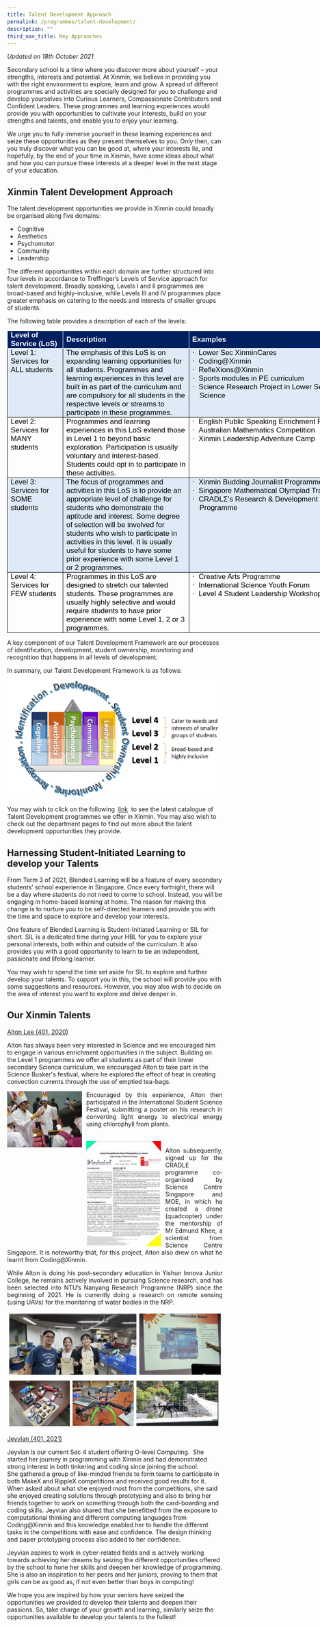 ```yaml
---
title: Talent Development Approach
permalink: /programmes/talent-development/
description: ""
third_nav_title: Key Approaches
---
```

_Updated on 18th October 2021_

Secondary school is a time where you discover more about yourself – your strengths, interests and potential. At Xinmin, we believe in providing you with the right environment to explore, learn and grow. A spread of different programmes and activities are specially designed for you to challenge and develop yourselves into Curious Learners, Compassionate Contributors and Confident Leaders. These programmes and learning experiences would provide you with opportunities to cultivate your interests, build on your strengths and talents, and enable you to enjoy your learning.  

We urge you to fully immerse yourself in these learning experiences and seize these opportunities as they present themselves to you. Only then, can you truly discover what you can be good at, where your interests lie, and hopefully, by the end of your time in Xinmin, have some ideas about what and how you can pursue these interests at a deeper level in the next stage of your education.&nbsp;

  
## Xinmin Talent Development Approach  

The talent development opportunities we provide in Xinmin could broadly be organised along five domains:

*   Cognitive
*   Aesthetics
*   Psychomotor
*   Community
*   Leadership

  

The different opportunities within each domain are further structured into four levels in accordance to Treffinger’s Levels of Service approach for talent development. Broadly speaking, Levels I and II programmes are broad-based and highly-inclusive, while Levels III and IV programmes place greater emphasis on catering to the needs and interests of smaller groups of students.

The following table provides a description of each of the levels:

<table style="margin: 0px; outline: 0px; padding: 0px; border-collapse: collapse; border: none; width: 828.429px;" cellpadding="0" cellspacing="0" border="1" class="MsoTable15Grid2Accent1"><tbody style="margin: 0px; outline: 0px; padding: 0px;"><tr style="margin: 0px; outline: 0px; padding: 0px;"><td style="margin: 0px; outline: 0px; padding: 0in 5.4pt; width: 94.25pt; border: 1pt solid white; background: rgb(0, 32, 96);" width="126"><p style="margin: 0px 0px 0.0001pt; outline: 0px; padding: 0px; line-height: normal; color: rgb(0, 0, 0); font-family: Helvetica, sans-serif; font-size: 17px; font-weight: 400;" class="MsoNormal"><b style="margin: 0px; outline: 0px; padding: 0px;"><span style="margin: 0px; outline: 0px; padding: 0px; color: white;">Level of Service (LoS)</span></b></p></td><td style="margin: 0px; outline: 0px; padding: 0in 5.4pt; width: 238.5pt; border-top: 1pt solid white; border-right: 1pt solid white; border-bottom: 1pt solid white; border-image: initial; border-left: none; background: rgb(0, 32, 96);" width="318"><p style="margin: 0px 0px 0.0001pt; outline: 0px; padding: 0px; line-height: normal; color: rgb(0, 0, 0); font-family: Helvetica, sans-serif; font-size: 17px; font-weight: 400;" class="MsoNormal"><b style="margin: 0px; outline: 0px; padding: 0px;"><span style="margin: 0px; outline: 0px; padding: 0px; color: white;">Description</span></b></p></td><td style="margin: 0px; outline: 0px; padding: 0in 5.4pt; width: 435px; border-top: 1pt solid white; border-right: 1pt solid white; border-bottom: 1pt solid white; border-image: initial; border-left: none; background: rgb(0, 32, 96);" width="180"><p style="margin: 0px 0px 0.0001pt; outline: 0px; padding: 0px; line-height: normal; color: rgb(0, 0, 0); font-family: Helvetica, sans-serif; font-size: 17px; font-weight: 400;" class="MsoNormal"><b style="margin: 0px; outline: 0px; padding: 0px;"><span style="margin: 0px; outline: 0px; padding: 0px; color: white;">Examples</span></b></p></td></tr><tr style="margin: 0px; outline: 0px; padding: 0px;"><td style="margin: 0px; outline: 0px; padding: 0in 5.4pt; width: 94.25pt; border-right: 1pt solid windowtext; border-bottom: 1pt solid windowtext; border-left: 1pt solid windowtext; border-image: initial; border-top: none; background: rgb(222, 234, 246);" valign="top" width="126"><p style="margin: 0px 0px 0.0001pt; outline: 0px; padding: 0px; line-height: normal; color: rgb(0, 0, 0); font-family: Helvetica, sans-serif; font-size: 17px; font-weight: 400;" class="MsoNormal">Level 1: Services for ALL students</p></td><td style="margin: 0px; outline: 0px; padding: 0in 5.4pt; width: 238.5pt; border-top: none; border-left: none; border-bottom: 1pt solid windowtext; border-right: 1pt solid windowtext; background: rgb(222, 234, 246);" valign="top" width="318"><p style="margin: 0px 0px 0.0001pt; outline: 0px; padding: 0px; line-height: normal; color: rgb(0, 0, 0); font-family: Helvetica, sans-serif; font-size: 17px; font-weight: 400;" class="MsoNormal">The emphasis of this LoS is on expanding learning opportunities for all students. Programmes and learning experiences in this level are built in as part of the curriculum and are compulsory for all students in the respective levels or streams to participate in these programmes.</p></td><td style="margin: 0px; outline: 0px; padding: 0in 5.4pt; width: 134.75pt; border-top: none; border-left: none; border-bottom: 1pt solid windowtext; border-right: 1pt solid windowtext; background: rgb(222, 234, 246);" valign="top" width="180"><p style="margin: 0in 0in 0.0001pt 12.7pt; outline: 0px; padding: 0px; line-height: normal; color: rgb(0, 0, 0); font-family: Helvetica, sans-serif; font-size: 17px; font-weight: 400; text-indent: -12.7pt;" class="MsoListParagraphCxSpFirst"><span style="margin: 0px; outline: 0px; padding: 0px; font-family: Symbol;">·<span style="margin: 0px; outline: 0px; padding: 0px; font-variant-numeric: normal; font-variant-east-asian: normal; font-stretch: normal; font-size: 7pt; line-height: normal; font-family: &quot;Times New Roman&quot;;">&nbsp;&nbsp;&nbsp;<span>&nbsp;</span></span></span>Lower Sec XinminCares</p><p style="margin: 0in 0in 0.0001pt 12.7pt; outline: 0px; padding: 0px; line-height: normal; color: rgb(0, 0, 0); font-family: Helvetica, sans-serif; font-size: 17px; font-weight: 400; text-indent: -12.7pt;" class="MsoListParagraphCxSpMiddle"><span style="margin: 0px; outline: 0px; padding: 0px; font-family: Symbol;">·<span style="margin: 0px; outline: 0px; padding: 0px; font-variant-numeric: normal; font-variant-east-asian: normal; font-stretch: normal; font-size: 7pt; line-height: normal; font-family: &quot;Times New Roman&quot;;">&nbsp;&nbsp;&nbsp;<span>&nbsp;</span></span></span>Coding@Xinmin</p><p style="margin: 0in 0in 0.0001pt 12.7pt; outline: 0px; padding: 0px; line-height: normal; color: rgb(0, 0, 0); font-family: Helvetica, sans-serif; font-size: 17px; font-weight: 400; text-indent: -12.7pt;" class="MsoListParagraphCxSpMiddle"><span style="margin: 0px; outline: 0px; padding: 0px; font-family: Symbol;">·<span style="margin: 0px; outline: 0px; padding: 0px; font-variant-numeric: normal; font-variant-east-asian: normal; font-stretch: normal; font-size: 7pt; line-height: normal; font-family: &quot;Times New Roman&quot;;">&nbsp;&nbsp;&nbsp;<span>&nbsp;</span></span></span>RefleXions@Xinmin</p><p style="margin: 0in 0in 0.0001pt 12.7pt; outline: 0px; padding: 0px; line-height: normal; color: rgb(0, 0, 0); font-family: Helvetica, sans-serif; font-size: 17px; font-weight: 400; text-indent: -12.7pt;" class="MsoListParagraphCxSpMiddle"><span style="margin: 0px; outline: 0px; padding: 0px; font-family: Symbol;">·<span style="margin: 0px; outline: 0px; padding: 0px; font-variant-numeric: normal; font-variant-east-asian: normal; font-stretch: normal; font-size: 7pt; line-height: normal; font-family: &quot;Times New Roman&quot;;">&nbsp;&nbsp;&nbsp;<span>&nbsp;</span></span></span>Sports modules in PE curriculum</p><p style="margin: 0in 0in 0.0001pt 12.7pt; outline: 0px; padding: 0px; line-height: normal; color: rgb(0, 0, 0); font-family: Helvetica, sans-serif; font-size: 17px; font-weight: 400; text-indent: -12.7pt;" class="MsoListParagraphCxSpLast"><span style="margin: 0px; outline: 0px; padding: 0px; font-family: Symbol;">·<span style="margin: 0px; outline: 0px; padding: 0px; font-variant-numeric: normal; font-variant-east-asian: normal; font-stretch: normal; font-size: 7pt; line-height: normal; font-family: &quot;Times New Roman&quot;;">&nbsp;&nbsp;&nbsp;<span>&nbsp;</span></span></span>Science Research Project in Lower Secondary Science</p></td></tr><tr style="margin: 0px; outline: 0px; padding: 0px;"><td style="margin: 0px; outline: 0px; padding: 0in 5.4pt; width: 94.25pt; border-right: 1pt solid windowtext; border-bottom: 1pt solid windowtext; border-left: 1pt solid windowtext; border-image: initial; border-top: none;" valign="top" width="126"><p style="margin: 0px 0px 0.0001pt; outline: 0px; padding: 0px; line-height: normal; color: rgb(0, 0, 0); font-family: Helvetica, sans-serif; font-size: 17px; font-weight: 400;" class="MsoNormal">Level 2: Services for MANY students</p></td><td style="margin: 0px; outline: 0px; padding: 0in 5.4pt; width: 238.5pt; border-top: none; border-left: none; border-bottom: 1pt solid windowtext; border-right: 1pt solid windowtext;" valign="top" width="318"><p style="margin: 0px 0px 0.0001pt; outline: 0px; padding: 0px; line-height: normal; color: rgb(0, 0, 0); font-family: Helvetica, sans-serif; font-size: 17px; font-weight: 400;" class="MsoNormal">Programmes and learning experiences in this LoS extend those in Level 1 to beyond basic exploration. Participation is usually voluntary and interest-based. Students could opt in to participate in these activities.</p></td><td style="margin: 0px; outline: 0px; padding: 0in 5.4pt; width: 134.75pt; border-top: none; border-left: none; border-bottom: 1pt solid windowtext; border-right: 1pt solid windowtext;" valign="top" width="180"><p style="margin: 0in 0in 0.0001pt 12.7pt; outline: 0px; padding: 0px; line-height: normal; color: rgb(0, 0, 0); font-family: Helvetica, sans-serif; font-size: 17px; font-weight: 400; text-indent: -12.7pt;" class="MsoListParagraphCxSpFirst"><span style="margin: 0px; outline: 0px; padding: 0px; font-family: Symbol;">·<span style="margin: 0px; outline: 0px; padding: 0px; font-variant-numeric: normal; font-variant-east-asian: normal; font-stretch: normal; font-size: 7pt; line-height: normal; font-family: &quot;Times New Roman&quot;;">&nbsp;&nbsp;&nbsp;<span>&nbsp;</span></span></span>English Public Speaking Enrichment Programme</p><p style="margin: 0in 0in 0.0001pt 12.7pt; outline: 0px; padding: 0px; line-height: normal; color: rgb(0, 0, 0); font-family: Helvetica, sans-serif; font-size: 17px; font-weight: 400; text-indent: -12.7pt;" class="MsoListParagraphCxSpMiddle"><span style="margin: 0px; outline: 0px; padding: 0px; font-family: Symbol;">·<span style="margin: 0px; outline: 0px; padding: 0px; font-variant-numeric: normal; font-variant-east-asian: normal; font-stretch: normal; font-size: 7pt; line-height: normal; font-family: &quot;Times New Roman&quot;;">&nbsp;&nbsp;&nbsp;<span>&nbsp;</span></span></span>Australian Mathematics Competition</p><p style="margin: 0in 0in 0.0001pt 12.7pt; outline: 0px; padding: 0px; line-height: normal; color: rgb(0, 0, 0); font-family: Helvetica, sans-serif; font-size: 17px; font-weight: 400; text-indent: -12.7pt;" class="MsoListParagraphCxSpLast"><span style="margin: 0px; outline: 0px; padding: 0px; font-family: Symbol;">·<span style="margin: 0px; outline: 0px; padding: 0px; font-variant-numeric: normal; font-variant-east-asian: normal; font-stretch: normal; font-size: 7pt; line-height: normal; font-family: &quot;Times New Roman&quot;;">&nbsp;&nbsp;&nbsp;<span>&nbsp;</span></span></span>Xinmin Leadership Adventure Camp</p></td></tr><tr style="margin: 0px; outline: 0px; padding: 0px;"><td style="margin: 0px; outline: 0px; padding: 0in 5.4pt; width: 94.25pt; border-right: 1pt solid windowtext; border-bottom: 1pt solid windowtext; border-left: 1pt solid windowtext; border-image: initial; border-top: none; background: rgb(222, 234, 246);" valign="top" width="126"><p style="margin: 0px 0px 0.0001pt; outline: 0px; padding: 0px; line-height: normal; color: rgb(0, 0, 0); font-family: Helvetica, sans-serif; font-size: 17px; font-weight: 400;" class="MsoNormal">Level 3: Services for SOME students</p></td><td style="margin: 0px; outline: 0px; padding: 0in 5.4pt; width: 238.5pt; border-top: none; border-left: none; border-bottom: 1pt solid windowtext; border-right: 1pt solid windowtext; background: rgb(222, 234, 246);" valign="top" width="318"><p style="margin: 0px 0px 0.0001pt; outline: 0px; padding: 0px; line-height: normal; color: rgb(0, 0, 0); font-family: Helvetica, sans-serif; font-size: 17px; font-weight: 400;" class="MsoNormal">The focus of programmes and activities in this LoS is to provide an appropriate level of challenge for students who demonstrate the aptitude and interest. Some degree of selection will be involved for students who wish to participate in activities in this level. It is usually useful for students to have some prior experience with some Level 1 or 2 programmes.</p></td><td style="margin: 0px; outline: 0px; padding: 0in 5.4pt; width: 134.75pt; border-top: none; border-left: none; border-bottom: 1pt solid windowtext; border-right: 1pt solid windowtext; background: rgb(222, 234, 246);" valign="top" width="180"><p style="margin: 0in 0in 0.0001pt 12.7pt; outline: 0px; padding: 0px; line-height: normal; color: rgb(0, 0, 0); font-family: Helvetica, sans-serif; font-size: 17px; font-weight: 400; text-indent: -12.7pt;" class="MsoListParagraphCxSpFirst"><span style="margin: 0px; outline: 0px; padding: 0px; font-family: Symbol;">·<span style="margin: 0px; outline: 0px; padding: 0px; font-variant-numeric: normal; font-variant-east-asian: normal; font-stretch: normal; font-size: 7pt; line-height: normal; font-family: &quot;Times New Roman&quot;;">&nbsp;&nbsp;&nbsp;<span>&nbsp;</span></span></span>Xinmin Budding Journalist Programme (SPH)</p><p style="margin: 0in 0in 0.0001pt 12.7pt; outline: 0px; padding: 0px; line-height: normal; color: rgb(0, 0, 0); font-family: Helvetica, sans-serif; font-size: 17px; font-weight: 400; text-indent: -12.7pt;" class="MsoListParagraphCxSpMiddle"><span style="margin: 0px; outline: 0px; padding: 0px; font-family: Symbol;">·<span style="margin: 0px; outline: 0px; padding: 0px; font-variant-numeric: normal; font-variant-east-asian: normal; font-stretch: normal; font-size: 7pt; line-height: normal; font-family: &quot;Times New Roman&quot;;">&nbsp;&nbsp;&nbsp;<span>&nbsp;</span></span></span>Singapore Mathematical Olympiad Training</p><p style="margin: 0in 0in 0.0001pt 12.7pt; outline: 0px; padding: 0px; line-height: normal; color: rgb(0, 0, 0); font-family: Helvetica, sans-serif; font-size: 17px; font-weight: 400; text-indent: -12.7pt;" class="MsoListParagraphCxSpLast"><span style="margin: 0px; outline: 0px; padding: 0px; font-family: Symbol;">·<span style="margin: 0px; outline: 0px; padding: 0px; font-variant-numeric: normal; font-variant-east-asian: normal; font-stretch: normal; font-size: 7pt; line-height: normal; font-family: &quot;Times New Roman&quot;;">&nbsp;&nbsp;&nbsp;<span>&nbsp;</span></span></span>CRADLΣ’s Research &amp; Development Experience Programme</p></td></tr><tr style="margin: 0px; outline: 0px; padding: 0px;"><td style="margin: 0px; outline: 0px; padding: 0in 5.4pt; width: 94.25pt; border-right: 1pt solid windowtext; border-bottom: 1pt solid windowtext; border-left: 1pt solid windowtext; border-image: initial; border-top: none;" valign="top" width="126"><p style="margin: 0px 0px 0.0001pt; outline: 0px; padding: 0px; line-height: normal; color: rgb(0, 0, 0); font-family: Helvetica, sans-serif; font-size: 17px; font-weight: 400;" class="MsoNormal">Level 4: Services for FEW students</p></td><td style="margin: 0px; outline: 0px; padding: 0in 5.4pt; width: 238.5pt; border-top: none; border-left: none; border-bottom: 1pt solid windowtext; border-right: 1pt solid windowtext;" valign="top" width="318"><p style="margin: 0px 0px 0.0001pt; outline: 0px; padding: 0px; line-height: normal; color: rgb(0, 0, 0); font-family: Helvetica, sans-serif; font-size: 17px; font-weight: 400;" class="MsoNormal">Programmes in this LoS are designed to stretch our talented students. These programmes are usually highly selective and would require students to have prior experience with some Level 1, 2 or 3 programmes.</p></td><td style="margin: 0px; outline: 0px; padding: 0in 5.4pt; width: 134.75pt; border-top: none; border-left: none; border-bottom: 1pt solid windowtext; border-right: 1pt solid windowtext;" valign="top" width="180"><p style="margin: 0in 0in 0.0001pt 12.7pt; outline: 0px; padding: 0px; line-height: normal; color: rgb(0, 0, 0); font-family: Helvetica, sans-serif; font-size: 17px; font-weight: 400; text-indent: -12.7pt;" class="MsoListParagraphCxSpFirst"><span style="margin: 0px; outline: 0px; padding: 0px; font-family: Symbol;">·<span style="margin: 0px; outline: 0px; padding: 0px; font-variant-numeric: normal; font-variant-east-asian: normal; font-stretch: normal; font-size: 7pt; line-height: normal; font-family: &quot;Times New Roman&quot;;">&nbsp;&nbsp;&nbsp;<span>&nbsp;</span></span></span>Creative Arts Programme</p><p style="margin: 0in 0in 0.0001pt 12.7pt; outline: 0px; padding: 0px; line-height: normal; color: rgb(0, 0, 0); font-family: Helvetica, sans-serif; font-size: 17px; font-weight: 400; text-indent: -12.7pt;" class="MsoListParagraphCxSpMiddle"><span style="margin: 0px; outline: 0px; padding: 0px; font-family: Symbol;">·<span style="margin: 0px; outline: 0px; padding: 0px; font-variant-numeric: normal; font-variant-east-asian: normal; font-stretch: normal; font-size: 7pt; line-height: normal; font-family: &quot;Times New Roman&quot;;">&nbsp;&nbsp;&nbsp;<span>&nbsp;</span></span></span>International Science Youth Forum</p><p style="margin: 0in 0in 0.0001pt 12.7pt; outline: 0px; padding: 0px; line-height: normal; color: rgb(0, 0, 0); font-family: Helvetica, sans-serif; font-size: 17px; font-weight: 400; text-indent: -12.7pt;" class="MsoListParagraphCxSpLast"><span style="margin: 0px; outline: 0px; padding: 0px; font-family: Symbol;">·<span style="margin: 0px; outline: 0px; padding: 0px; font-variant-numeric: normal; font-variant-east-asian: normal; font-stretch: normal; font-size: 7pt; line-height: normal; font-family: &quot;Times New Roman&quot;;">&nbsp;&nbsp;&nbsp;<span>&nbsp;</span></span></span>Level 4 Student Leadership Workshops</p></td></tr></tbody></table>

  

A key component of our Talent Development Framework are our processes of identification, development, student ownership, monitoring and recognition that happens in all levels of development.

In summary, our Talent Development Framework is as follows:

![TD Pic](/images/TD%20Pic.png)


You may wish to click on the following&nbsp;
[link](/files/Talent%20Development/Xinmin%20Talent%20Development%20Catalogue%202021_1.pdf)
&nbsp;to see the latest catalogue of Talent Development programmes we offer in Xinmin. You may also wish to check out the department pages to find out more about the talent development opportunities they provide.

  

## Harnessing Student-Initiated Learning to develop your Talents

From Term 3 of 2021, Blended Learning will be a feature of every secondary students’ school experience in Singapore. Once every fortnight, there will be a day where students do not need to come to school. Instead, you will be engaging in home-based learning at home. The reason for making this change is to nurture you to be self-directed learners and provide you with the time and space to explore and develop your interests.

One feature of Blended Learning is Student-Initiated Learning or SIL for short. SIL is a dedicated time during your HBL for you to explore your personal interests, both within and outside of the curriculum. It also provides you with a good opportunity to learn to be an independent, passionate and lifelong learner.&nbsp;

You may wish to spend the time set aside for SIL to explore and further develop your talents. To support you in this, the school will provide you with some suggestions and resources. However, you may also wish to decide on the area of interest you want to explore and delve deeper in.

  

## Our Xinmin Talents

<u>Alton Lee (401, 2020)</u>

Alton has always been very interested in Science and we encouraged him to engage in various enrichment opportunities in the subject. Building on the Level 1 programmes we offer all students as part of their lower secondary Science curriculum, we encouraged Alton to take part in the Science Busker's festival, where he explored the effect of heat in creating convection currents through the use of emptied tea-bags.

  
<p style="float:left; margin: 0 10px 0px 0">
<img src="/images/TD2.jpeg" alt="Talent Development" style="width:175px"></p>
<p style="text-align:justify">
Encouraged by this experience, Alton then participated in the International Student Science Festival, submitting a poster on his research in converting light energy to electrical energy using chlorophyll from plants. </p>

<br>

<p style="float:left; margin: 0 10px 0px 0">
<img src="/images/TD3.jpeg" alt="Talent Development" style="width:175px"></p>
<p style="text-align:justify">
Alton subsequently, signed up for the CRADLE programme co-organised by Science Centre Singapore and MOE, in which he created a drone (quadcopter) under the mentorship of Mr Edmund Khee, a scientist from Science Centre Singapore. It is noteworthy that, for this project, Alton also drew on what he learnt from Coding@Xinmin. </p>

 
<p style="text-align:justify">
While Alton is doing his post-secondary education in Yishun Innova Junior College, he remains actively involved in pursuing Science research, and has been selected into NTU’s Nanyang Research Programme (NRP) since the beginning of 2021. He is currently doing a research on remote sensing (using UAVs) for the monitoring of water bodies in the NRP.&nbsp;</p>

![Talent Development](/images/Talent%20Development.jpg)

<u>Jeyvian (401, 2021)</u>

Jeyvian is our current Sec 4 student offering O-level Computing. &nbsp;She started her journey in programming with Xinmin and had demonstrated strong interest in both tinkering and coding since joining the school.  
She gathered a group of like-minded friends to form teams to participate in both MakeX and RippleX competitions and received good results for it. When asked about what she enjoyed most from the competitions, she said she enjoyed creating solutions through prototyping and also to bring her friends together to work on something through both the card-boarding and coding skills. Jeyvian also shared that she benefitted from the exposure to computational thinking and different computing languages from Coding@Xinmin and this knowledge enabled her to handle the different tasks in the competitions with ease and confidence. The design thinking and paper prototyping process also added to her confidence.

Jeyvian aspires to work in cyber-related fields and is actively working towards achieving her dreams by seizing the different opportunities offered by the school to hone her skills and deepen her knowledge of programming. She is also an inspiration to her peers and her juniors, proving to them that girls can be as good as, if not even better than boys in computing!

We hope you are inspired by how your seniors have seized the opportunities we provided to develop their talents and deepen their passions. So, take charge of your growth and learning, similarly seize the opportunities available to develop your talents to the fullest!
